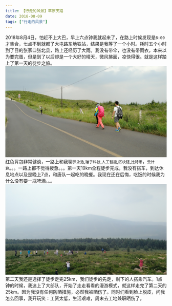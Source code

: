 ```yaml
---
title: 【行走的风景】草原天路
date: 2018-08-09
tags: ["行走的风景"]
---
```

2018年8月4日，怕赶不上大巴，早上六点钟我就起来了，在路上时候发现是`8:00`才集合，七点不到就都了大屯路东地铁站，结果是我等了一个小时。耗时五个小时到了目的张家口张北县，路上还经历了大雨。我没有带伞，也没有带雨衣，本来以为要完蛋，但是到了以后却是一个大好的晴天，微风拂面，凉快得很。就是这样踏上了第一天的徒步之旅。
![image2.jpg](20180809/20180809211910.jpg)
红色背包非常健谈，一路上和我聊`罗永浩`,`锤子科技`,`人工智能`,`区块链`,`比特币`，`云计算`。。。一路上都不觉得疲惫。。。第一天19km全程徒步完成，我没有搭车，到达休息地点以及是晚上7点，和唐队一起吃的晚餐。我现在还在后悔，吃饭的时候我为什么没有要一瓶啤酒。。。
![image1.jpg](20180809/20180809211958.jpg)
第二天我还是选择了徒步走完25km，我们徒步的先走，剩下的人搭乘汽车。1点钟的时候，我追上了大部队，开始了走走看看的漫游模式，就这样走完了第二天的25km。因为我没有任何防晒措施，必然我被晒伤了。同时们看到脸上脱皮，问我怎么回事，我开玩笑：工资太低，生活艰难，周末去工地兼职晒伤了。
